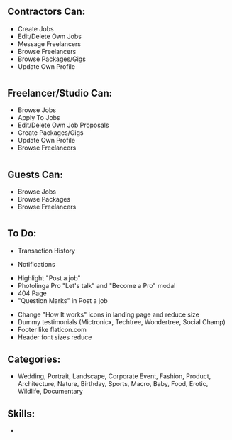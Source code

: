 Contractors Can: 
-
- Create Jobs
- Edit/Delete Own Jobs
- Message Freelancers
- Browse Freelancers
- Browse Packages/Gigs
- Update Own Profile

#

Freelancer/Studio Can:
-
- Browse Jobs
- Apply To Jobs
- Edit/Delete Own Job Proposals
- Create Packages/Gigs
- Update Own Profile
- Browse Freelancers

#

Guests Can:
-
- Browse Jobs
- Browse Packages
- Browse Freelancers


#

To Do:
-
<!-- - Upload Profile Picture (DONE) -->
<!-- - Upload Portfolio -->
<!-- - CRUD Packages -->
<!-- - Browse and Buy Packages -->
<!-- - Search Freelancers -->
<!-- - Chat with Freelancers -->
<!-- - Footer Links -->
<!-- - Settings Page -->
- Transaction History
<!-- - Messages -->
- Notifications
<!-- - Change Profile Cover Photo -->
- Highlight "Post a job"
- Photolinga Pro "Let's talk" and "Become a Pro" modal
- 404 Page
- "Question Marks" in Post a job
<!-- - Share profile Fb, twitter, linkedIn -->
<!-- - Invite to project -->
<!-- - "Contact me" in profile -->
<!-- - Cities Drop down in landing page and in "All jobs" -->
<!-- - Filters in "Browse Photographers" (Cities, Categories) -->
<!-- - Remove animations from landing page -->
- Change "How It works" icons in landing page and reduce size
- Dummy testimonials (Mictronicx, Techtree, Wondertree, Social Champ)
- Footer like flaticon.com
- Header font sizes reduce


Categories:
-
- Wedding, Portrait, Landscape, Corporate Event, Fashion, Product, Architecture, Nature, Birthday, Sports, Macro, Baby, Food, Erotic, Wildlife, Documentary 

Skills:
-
- 